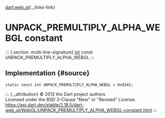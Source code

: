 [dart:web\_gl](../../dart-web_gl/dart-web_gl-library){._links-link}

UNPACK\_PREMULTIPLY\_ALPHA\_WEBGL constant
==========================================

::: {.section .multi-line-signature}
[int](../../dart-core/int-class) const UNPACK\_PREMULTIPLY\_ALPHA\_WEBGL
:::

Implementation {#source}
--------------

``` {.language-dart data-language="dart"}
static const int UNPACK_PREMULTIPLY_ALPHA_WEBGL = 0x9241;
```

::: {._attribution}
© 2012 the Dart project authors\
Licensed under the BSD 3-Clause \"New\" or \"Revised\" License.\
<https://api.dart.dev/stable/2.18.5/dart-web_gl/WebGL/UNPACK_PREMULTIPLY_ALPHA_WEBGL-constant.html>
:::
